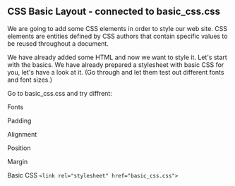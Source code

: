 ## CSS Basic Layout - connected to basic_css.css

We are going to add some CSS elements in order to style our web site. CSS elements are entities defined by CSS authors that contain specific values to be reused throughout a document.

We have already added some HTML and now we want to style it. Let's start with the basics. We have already prepared a stylesheet with basic CSS for you, let's have a look at it. (Go through and let them test out different fonts and font sizes.)

Go to basic_css.css and try diffrent: 

Fonts 

Padding 

Alignment 

Position 

Margin 


Basic CSS `<link rel="stylesheet" href="basic_css.css">`


